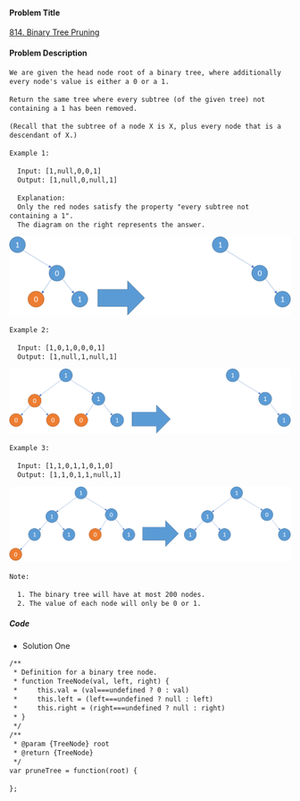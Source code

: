 #### Problem Title
[814. Binary Tree Pruning](https://leetcode.com/problems/binary-tree-pruning/)
#### Problem Description
```
We are given the head node root of a binary tree, where additionally every node's value is either a 0 or a 1.

Return the same tree where every subtree (of the given tree) not containing a 1 has been removed.

(Recall that the subtree of a node X is X, plus every node that is a descendant of X.)

Example 1:

  Input: [1,null,0,0,1]
  Output: [1,null,0,null,1]
  
  Explanation: 
  Only the red nodes satisfy the property "every subtree not containing a 1".
  The diagram on the right represents the answer.

```
![1](../../assets/tree/2020-12-15/1.png)
```
Example 2:

  Input: [1,0,1,0,0,0,1]
  Output: [1,null,1,null,1]
```
![1](../../assets/tree/2020-12-15/2.png)
```
Example 3:

  Input: [1,1,0,1,1,0,1,0]
  Output: [1,1,0,1,1,null,1]
```
![1](../../assets/tree/2020-12-15/3.png)
```
Note:

  1. The binary tree will have at most 200 nodes.
  2. The value of each node will only be 0 or 1.
```
##### Code

- Solution One
```
/**
 * Definition for a binary tree node.
 * function TreeNode(val, left, right) {
 *     this.val = (val===undefined ? 0 : val)
 *     this.left = (left===undefined ? null : left)
 *     this.right = (right===undefined ? null : right)
 * }
 */
/**
 * @param {TreeNode} root
 * @return {TreeNode}
 */
var pruneTree = function(root) {
    
};
```
